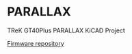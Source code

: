 # PARALLAX
TReK GT40Plus PARALLAX KiCAD Project

[Firmware repository](https://github.com/digitarhythm/qmk_firmware/tree/parallax)
